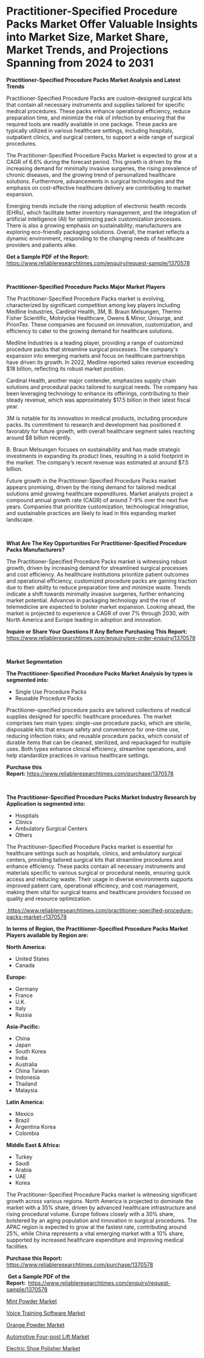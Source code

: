 <p><h1>Practitioner-Specified Procedure Packs Market Offer Valuable Insights into Market Size, Market Share, Market Trends, and Projections Spanning from 2024 to 2031</h1></p><p><strong>Practitioner-Specified Procedure Packs Market Analysis and Latest Trends</strong></p>
<p><p>Practitioner-Specified Procedure Packs are custom-designed surgical kits that contain all necessary instruments and supplies tailored for specific medical procedures. These packs enhance operational efficiency, reduce preparation time, and minimize the risk of infection by ensuring that the required tools are readily available in one package. These packs are typically utilized in various healthcare settings, including hospitals, outpatient clinics, and surgical centers, to support a wide range of surgical procedures.</p><p>The Practitioner-Specified Procedure Packs Market is expected to grow at a CAGR of 6.6% during the forecast period. This growth is driven by the increasing demand for minimally invasive surgeries, the rising prevalence of chronic diseases, and the growing trend of personalized healthcare solutions. Furthermore, advancements in surgical technologies and the emphasis on cost-effective healthcare delivery are contributing to market expansion. </p><p>Emerging trends include the rising adoption of electronic health records (EHRs), which facilitate better inventory management, and the integration of artificial intelligence (AI) for optimizing pack customization processes. There is also a growing emphasis on sustainability; manufacturers are exploring eco-friendly packaging solutions. Overall, the market reflects a dynamic environment, responding to the changing needs of healthcare providers and patients alike.</p></p>
<p><strong>Get a Sample PDF of the Report:&nbsp;</strong> <a href="https://www.reliableresearchtimes.com/enquiry/request-sample/1370578?utm_campaign=2007&utm_medium=2&utm_source=Github&utm_content=ia&utm_term=26122024&utm_id=practitioner-specified-procedure-packs">https://www.reliableresearchtimes.com/enquiry/request-sample/1370578</a></p>
<p>&nbsp;</p>
<p><strong>Practitioner-Specified Procedure Packs Major Market Players</strong></p>
<p><p>The Practitioner-Specified Procedure Packs market is evolving, characterized by significant competition among key players including Medline Industries, Cardinal Health, 3M, B. Braun Melsungen, Thermo Fisher Scientific, Molnlycke Healthcare, Owens & Minor, Unisurge, and PrionTex. These companies are focused on innovation, customization, and efficiency to cater to the growing demand for healthcare solutions.</p><p>Medline Industries is a leading player, providing a range of customized procedure packs that streamline surgical processes. The company's expansion into emerging markets and focus on healthcare partnerships have driven its growth. In 2022, Medline reported sales revenue exceeding $18 billion, reflecting its robust market position.</p><p>Cardinal Health, another major contender, emphasizes supply chain solutions and procedural packs tailored to surgical needs. The company has been leveraging technology to enhance its offerings, contributing to their steady revenue, which was approximately $17.5 billion in their latest fiscal year.</p><p>3M is notable for its innovation in medical products, including procedure packs. Its commitment to research and development has positioned it favorably for future growth, with overall healthcare segment sales reaching around $8 billion recently.</p><p>B. Braun Melsungen focuses on sustainability and has made strategic investments in expanding its product lines, resulting in a solid footprint in the market. The company’s recent revenue was estimated at around $7.5 billion.</p><p>Future growth in the Practitioner-Specified Procedure Packs market appears promising, driven by the rising demand for tailored medical solutions amid growing healthcare expenditures. Market analysts project a compound annual growth rate (CAGR) of around 7-9% over the next five years. Companies that prioritize customization, technological integration, and sustainable practices are likely to lead in this expanding market landscape.</p></p>
<p>&nbsp;</p>
<p><strong>What Are The Key Opportunities For Practitioner-Specified Procedure Packs Manufacturers?</strong></p>
<p><p>The Practitioner-Specified Procedure Packs market is witnessing robust growth, driven by increasing demand for streamlined surgical processes and cost efficiency. As healthcare institutions prioritize patient outcomes and operational efficiency, customized procedure packs are gaining traction due to their ability to reduce preparation time and minimize waste. Trends indicate a shift towards minimally invasive surgeries, further enhancing market potential. Advances in packaging technology and the rise of telemedicine are expected to bolster market expansion. Looking ahead, the market is projected to experience a CAGR of over 7% through 2030, with North America and Europe leading in adoption and innovation.</p></p>
<p><strong>Inquire or Share Your Questions If Any Before Purchasing This Report:</strong> <a href="https://www.reliableresearchtimes.com/enquiry/pre-order-enquiry/1370578?utm_campaign=2007&utm_medium=2&utm_source=Github&utm_content=ia&utm_term=26122024&utm_id=practitioner-specified-procedure-packs">https://www.reliableresearchtimes.com/enquiry/pre-order-enquiry/1370578</a></p>
<p>&nbsp;</p>
<p><strong>Market Segmentation</strong></p>
<p><strong>The Practitioner-Specified Procedure Packs Market Analysis by types is segmented into:</strong></p>
<p><ul><li>Single Use Procedure Packs</li><li>Reusable Procedure Packs</li></ul></p>
<p><p>Practitioner-specified procedure packs are tailored collections of medical supplies designed for specific healthcare procedures. The market comprises two main types: single-use procedure packs, which are sterile, disposable kits that ensure safety and convenience for one-time use, reducing infection risks; and reusable procedure packs, which consist of durable items that can be cleaned, sterilized, and repackaged for multiple uses. Both types enhance clinical efficiency, streamline operations, and help standardize practices in various healthcare settings.</p></p>
<p><strong>Purchase this Report:&nbsp;</strong><a href="https://www.reliableresearchtimes.com/purchase/1370578?utm_campaign=2007&utm_medium=2&utm_source=Github&utm_content=ia&utm_term=26122024&utm_id=practitioner-specified-procedure-packs">https://www.reliableresearchtimes.com/purchase/1370578</a></p>
<p>&nbsp;</p>
<p><strong>The Practitioner-Specified Procedure Packs Market Industry Research by Application is segmented into:</strong></p>
<p><ul><li>Hospitals</li><li>Clinics</li><li>Ambulatory Surgical Centers</li><li>Others</li></ul></p>
<p><p>The Practitioner-Specified Procedure Packs market is essential for healthcare settings such as hospitals, clinics, and ambulatory surgical centers, providing tailored surgical kits that streamline procedures and enhance efficiency. These packs contain all necessary instruments and materials specific to various surgical or procedural needs, ensuring quick access and reducing waste. Their usage in diverse environments supports improved patient care, operational efficiency, and cost management, making them vital for surgical teams and healthcare providers focused on quality and resource optimization.</p></p>
<p><a href="https://www.reliableresearchtimes.com/practitioner-specified-procedure-packs-market-r1370578?utm_campaign=2007&utm_medium=2&utm_source=Github&utm_content=ia&utm_term=26122024&utm_id=practitioner-specified-procedure-packs">&nbsp;https://www.reliableresearchtimes.com/practitioner-specified-procedure-packs-market-r1370578</a></p>
<p><strong>In terms of Region, the Practitioner-Specified Procedure Packs Market Players available by Region are:</strong></p>
<p>
    <p> <strong> North America: </strong>
        <ul>
            <li>United States</li>
            <li>Canada</li>
        </ul>
        </p> 
    <p> <strong> Europe: </strong>
        <ul>
            <li>Germany</li>
            <li>France</li>
            <li>U.K.</li>
            <li>Italy</li>
            <li>Russia</li>
        </ul>
        </p> 
    <p> <strong> Asia-Pacific: </strong>
        <ul>
            <li>China</li>
            <li>Japan</li>
            <li>South Korea</li>
            <li>India</li>
            <li>Australia</li>
            <li>China Taiwan</li>
            <li>Indonesia</li>
            <li>Thailand</li>
            <li>Malaysia</li>
        </ul>
        </p> 
    <p> <strong> Latin America: </strong>
        <ul>
            <li>Mexico</li>
            <li>Brazil</li>
            <li>Argentina Korea</li>
            <li>Colombia</li>
        </ul>
        </p> 
    <p> <strong> Middle East & Africa: </strong>
        <ul>
            <li>Turkey</li>
            <li>Saudi</li>
            <li>Arabia</li>
            <li>UAE</li>
            <li>Korea</li>
        </ul>
    </p>
    </p>
<p><p>The Practitioner-Specified Procedure Packs market is witnessing significant growth across various regions. North America is projected to dominate the market with a 35% share, driven by advanced healthcare infrastructure and rising procedural volume. Europe follows closely with a 30% share, bolstered by an aging population and innovation in surgical procedures. The APAC region is expected to grow at the fastest rate, contributing around 25%, while China represents a vital emerging market with a 10% share, supported by increased healthcare expenditure and improving medical facilities.</p></p>
<p><strong>Purchase this Report: </strong><a href="https://www.reliableresearchtimes.com/purchase/1370578?utm_campaign=2007&utm_medium=2&utm_source=Github&utm_content=ia&utm_term=26122024&utm_id=practitioner-specified-procedure-packs">https://www.reliableresearchtimes.com/purchase/1370578</a></p>
<p>&nbsp;<strong>Get a Sample PDF of the Report:&nbsp;&nbsp;</strong><a href="https://www.reliableresearchtimes.com/enquiry/request-sample/1370578?utm_campaign=2007&utm_medium=2&utm_source=Github&utm_content=ia&utm_term=26122024&utm_id=practitioner-specified-procedure-packs">https://www.reliableresearchtimes.com/enquiry/request-sample/1370578</a></p>
<p><strong></strong></p>
<p><p><a href="https://www.linkedin.com/pulse/mint-powder-market-global-trends-forecast-2024-2031-w8dzf?utm_campaign=2007&utm_medium=2&utm_source=Github&utm_content=ia&utm_term=26122024&utm_id=practitioner-specified-procedure-packs">Mint Powder Market</a></p><p><a href="https://www.linkedin.com/pulse/exploring-growth-opportunities-voice-training-software-market-uqbdf?utm_campaign=2007&utm_medium=2&utm_source=Github&utm_content=ia&utm_term=26122024&utm_id=practitioner-specified-procedure-packs">Voice Training Software Market</a></p><p><a href="https://www.linkedin.com/pulse/detailed-orange-powder-market-report-projected-114-cagr-growth-dtmbf?utm_campaign=2007&utm_medium=2&utm_source=Github&utm_content=ia&utm_term=26122024&utm_id=practitioner-specified-procedure-packs">Orange Powder Market</a></p><p><a href="https://github.com/angelajermaine/Market-Research-Report-List-5/blob/main/automotive-four-post-lift-market.md?utm_campaign=2007&utm_medium=2&utm_source=Github&utm_content=ia&utm_term=26122024&utm_id=practitioner-specified-procedure-packs">Automotive Four-post Lift Market</a></p><p><a href="https://www.linkedin.com/pulse/c-glance-reports-anmec?utm_campaign=2007&utm_medium=2&utm_source=Github&utm_content=ia&utm_term=26122024&utm_id=practitioner-specified-procedure-packs">Electric Shoe Polisher Market</a></p></p>